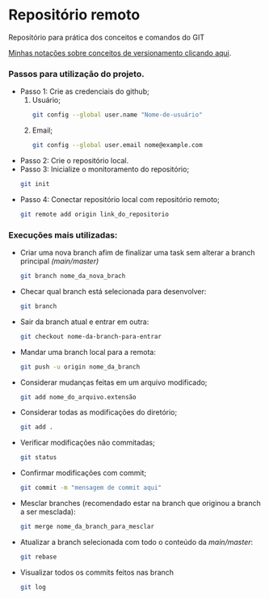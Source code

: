 # Repositório remoto
Repositório para prática dos conceitos e comandos do GIT
<div>
<a href="https://app.capacities.io/home/1cfd4619-aff1-4a3f-a08d-51625aa5fa9b" target="_blank">Minhas notações sobre conceitos de versionamento clicando aqui</a>.
</div>

### Passos para utilização do projeto.

- Passo 1: Crie as credenciais do github;
  1. Usuário;
      ```bash
      git config --global user.name "Nome-de-usuário"
      ```
  2. Email;
      ```bash
      git config --global user.email nome@example.com
      ```
- Passo 2: Crie o repositório local.
- Passo 3: Inicialize o monitoramento do repositório;
  ```bash
  git init
  ```
- Passo 4: Conectar repositório local com repositório remoto;
  ```bash
  git remote add origin link_do_repositorio
  ```

### Execuções mais utilizadas:

- Criar uma nova branch afim de finalizar uma task sem alterar a branch principal *(main/master)*
  ```bash
  git branch nome_da_nova_brach
  ```
- Checar qual branch está selecionada para desenvolver:
  ```bash
  git branch
  ```
- Sair da branch atual e entrar em outra:
  ```bash
  git checkout nome-da-branch-para-entrar
  ```
- Mandar uma branch local para a remota:
  ```Bash
  git push -u origin nome_da_branch
  ```
- Considerar mudanças feitas em um arquivo modificado;
  ```bash
  git add nome_do_arquivo.extensão
  ```
- Considerar todas as modificações do diretório;
  ```bash
  git add .
  ```
- Verificar modificações não commitadas;
  ```bash
  git status
  ```
- Confirmar modificações com commit;
  ```bash
  git commit -m "mensagem de commit aqui"
  ```
- Mesclar branches (recomendado estar na branch que originou a branch a ser mesclada):
  ```bash
  git merge nome_da_branch_para_mesclar
  ```
- Atualizar a branch selecionada com todo o conteúdo da *main/master*:
  ```bash
  git rebase
  ```
- Visualizar todos os commits feitos nas branch
  ```bash
  git log
  ```
